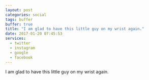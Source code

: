 ```yaml
---
layout: post
categories: social
tags: buffer
buffer: true
title: "I am glad to have this little guy on my wrist again."
date: 2017-01-20 07:45:53
services: 
  - twitter
  - instagram
  - google
  - facebook
---
```

I am glad to have this little guy on my wrist again.
